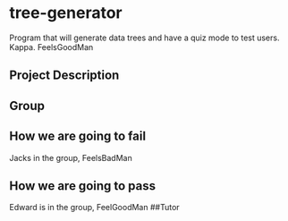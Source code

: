 # tree-generator
Program that will generate data trees and have a quiz mode to test users. Kappa. FeelsGoodMan
## Project Description
## Group
## How we are going to fail
Jacks in the group, FeelsBadMan
## How we are going to pass
Edward is in the group, FeelGoodMan
##Tutor
